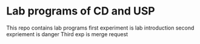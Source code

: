 # Lab programs of CD and USP
This repo contains lab programs
first experiment is lab introduction
second expriement is danger
Third exp is merge request
